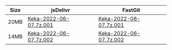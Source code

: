 |    Size   |     jsDelivr  | FastGit |
|  ---  |  ---  |  ---  |
| 20MB | [Keka-2022-06-07.7z.001](https://cdn.jsdelivr.net/gh/appleians/Keka@main/Keka-2022-06-07.7z.001) | [Keka-2022-06-07.7z.001](https://raw.fastgit.org/appleians/Keka/main/Keka-2022-06-07.7z.001) |
| 14MB | [Keka-2022-06-07.7z.002](https://cdn.jsdelivr.net/gh/appleians/Keka@main/Keka-2022-06-07.7z.002) | [Keka-2022-06-07.7z.002](https://raw.fastgit.org/appleians/Keka/main/Keka-2022-06-07.7z.002) |
